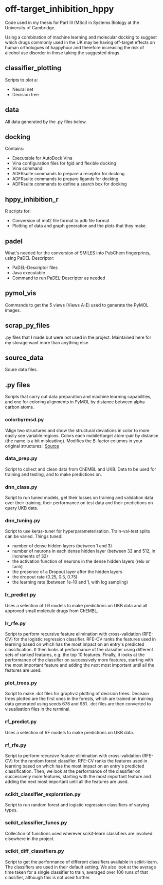 # off-target_inhibition_hppy
Code used in my thesis for Part III (MSci) in Systems Biology at the University of Cambridge.

Using a combination of machine learning and molecular docking to suggest which drugs commonly used in the UK may be having off-target effects on human orthologues of happyhour and therefore increasing the risk of alcohol use disorder in those taking the suggested drugs. 

## classifier_plotting
Scripts to plot a:
* Neural net
* Decision tree
## data
All data generated by the .py files below. 
## docking
Contains:
* Executable for AutoDock Vina
* Vina configuration files for fgid and flexible docking
* Vina command 
* ADFRsuite commands to prepare a receptor for docking
* ADFRsuite commands to prepare ligands for docking
* ADFRsuite commands to define a search box for docking
## hppy_inhibition_r
R scripts for:
* Conversion of mol2 file format to pdb file format
* Plotting of data and graph generation
and the plots that they make.
## padel
What's needed for the conversion of SMILES into PubChem fingerprints, using PaDEL-Descriptor:
* PaDEL-Descriptor files
* Java executable
* Command to run PaDEL-Descriptor as needed
## pymol_vis
Commands to get the 5 views (Views A-E) used to generate the PyMOL images. 
## scrap_py_files
.py files that I made but were not used in the project. Maintained here for my storage want more than anything else.
## source_data
Soure data files.
## .py files
Scripts that carry out data preparation and machine learning capabilities, and one for coloring alignments in PyMOL by distance between alpha carbon atoms.
### colorbyrmsd.py
'Align two structures and show the structural deviations in color to more easily see variable regions. Colors each mobile/target atom-pair by distance (the name is a bit misleading). Modifies the B-factor columns in your original structures.'
[Source](http://pymolwiki.org/index.php/ColorByRMSD)
### data_prep.py
Script to collect and clean data from ChEMBL and UKB. Data to be used for training and testing, and to make predictions on.
### dnn_class.py
Script to run tuned models, get their losses on training and validation data over their training, their performance on test data and their predictions on query UKB data.
### dnn_tuning.py
Script to use keras-tuner for hyperparameterisation. Train-val-test splits can be varied.
Things tuned:
* number of dense hidden layers (between 1 and 3)
* number of neurons in each dense hidden layer (between 32 and 512, in increments of 32)
* the activation function of neurons in the dense hidden layers (relu or tanh)
* the presence of a Dropout layer after the hidden layers
* the dropout rate (0.25, 0.5, 0.75)
* the learning rate (between 1e-10 and 1, with log sampling)
### lr_predict.py
Uses a selection of LR models to make predictions on UKB data and all approved small molecule drugs from ChEMBL.
### lr_rfe.py
Script to perform recursive feature elimination with cross-validation (RFE-CV) for the logistic regression classifier. RFE-CV ranks the features used in learning based on which has the most impact on an entry's predicted classification. It then looks at performance of the classifier using different sets of ranked features, e.g. the top 10 features. Finally, it looks at the performance of the classifier on successively more features, starting with the most important feature and adding the next most important until all the features are used.
### plot_trees.py
Script to make .dot files for graphviz plotting of decision trees. Decision trees plotted are the first ones in the forests, which are trained on training data generated using seeds 678 and 981. .dot files are then converted to visualisation files in the terminal.
### rf_predict.py 
Uses a selection of RF models to make predictions on UKB data.
### rf_rfe.py
Script to perform recursive feature elimination with cross-validation (RFE-CV) for the random forest classifier. RFE-CV ranks the features used in learning based on which has the most impact on an entry's predicted classification. Then, we look at the performance of the classifier on successively more features, starting with the most important feature and adding the next most important until all the features are used.
### scikit_classifier_exploration.py
Script to run random forest and logistic regression classifiers of varying types. 
### scikit_classifier_funcs.py
Collection of functions used wherever scikit-learn classifiers are involved elsewhere in the project.
### scikit_diff_classifiers.py
Script to get the performance of different classifiers available in scikit-learn. The classifiers are used in their default setting. We also look at the average time taken for a single classifier to train, averaged over 100 runs of that classifier, although this is not used further.
